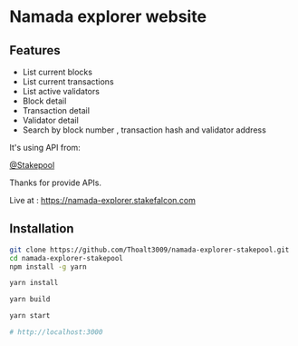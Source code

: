 # Namada explorer website

## Features

- List current blocks
- List current transactions
- List active validators
- Block detail
- Transaction detail
- Validator detail
- Search by block number , transaction hash and validator address

It's using API from:

[@Stakepool](https://namada-explorer-api.stakepool.dev.br/node/api-docs/#)

Thanks for provide APIs.

Live at : https://namada-explorer.stakefalcon.com
## Installation

```bash
git clone https://github.com/Thoalt3009/namada-explorer-stakepool.git
cd namada-explorer-stakepool
npm install -g yarn

yarn install

yarn build

yarn start

# http://localhost:3000
```
